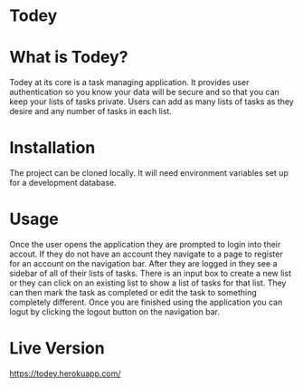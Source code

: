 # Todey

# What is Todey?

Todey at its core is a task managing application.  It provides user authentication so you know your data will be secure and so that you can keep your lists of tasks private.
Users can add as many lists of tasks as they desire and any number of tasks in each list.

# Installation
The project can be cloned locally.  It will need environment variables set up for a development database.


# Usage
Once the user opens the application they are prompted to login into their accout.  If they do not have an account they navigate to a page to register for an account on the navigation bar.  After they are logged in they see a sidebar of all of their lists of tasks.  There is an input box to create a new list or they can click on an existing list to show a list of tasks for that list.  They can then mark the task as completed or edit the task to something completely different.  Once you are finished using the application you can logut by clicking the logout button on the navigation bar.

# Live Version
https://todey.herokuapp.com/
